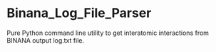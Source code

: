 # Binana_Log_File_Parser

Pure Python command line utility to get interatomic interactions from BINANA output log.txt file.
